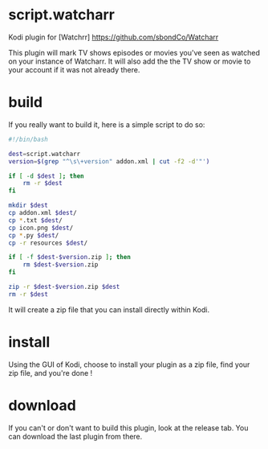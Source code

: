 script.watcharr
=================

Kodi plugin for [Watchrr] https://github.com/sbondCo/Watcharr

This plugin will mark TV shows episodes or movies you've seen as watched on your instance of Watcharr.
It will also add the the TV show or movie to your account if it was not already there.


build
=====
If you really want to build it, here is a simple script to do so:
```sh
#!/bin/bash

dest=script.watcharr
version=$(grep "^\s\+version" addon.xml | cut -f2 -d'"')

if [ -d $dest ]; then
    rm -r $dest
fi

mkdir $dest
cp addon.xml $dest/
cp *.txt $dest/
cp icon.png $dest/
cp *.py $dest/
cp -r resources $dest/

if [ -f $dest-$version.zip ]; then
    rm $dest-$version.zip
fi

zip -r $dest-$version.zip $dest
rm -r $dest
````
It will create a zip file that you can install directly within Kodi.

install
=======

Using the GUI of Kodi, choose to install your plugin as a zip file, find your
zip file, and you're done !

download
========
If you can't or don't want to build this plugin, look at the release tab.
You can download the last plugin from there.




